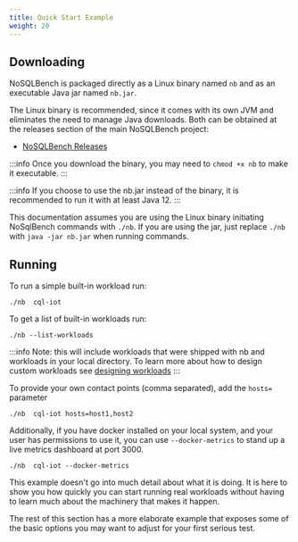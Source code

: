 ```yaml
---
title: Quick Start Example
weight: 20
---
```


## Downloading

NoSQLBench is packaged directly as a Linux binary named `nb` and as
an executable Java jar named `nb.jar`.

The Linux binary is recommended, since it comes with its own
JVM and eliminates the need to manage Java downloads. Both can be obtained
at the releases section of the main NoSQLBench project:

- [NoSQLBench Releases](https://github.com/nosqlbench/nosqlbench/releases)


:::info
Once you download the binary, you may need to `chmod +x nb` to make it
executable.
:::

:::info
If you choose to use the nb.jar instead of the binary, it is recommended
to run it with at least Java 12.
:::

This documentation assumes you are using the Linux binary initiating NoSqlBench commands with `./nb`.
If you are using the jar, just replace `./nb` with `java -jar nb.jar` when running commands.

## Running

To run a simple built-in workload run:

    ./nb  cql-iot


To get a list of built-in workloads run:

    ./nb --list-workloads

:::info
Note:  this will include workloads that were shipped with nb and workloads in your local directory.
To learn more about how to design custom workloads see [designing workloads](/index.html#/docs/04_designing_workloads.html)
:::


To provide your own contact points (comma separated), add the `hosts=` parameter

    ./nb  cql-iot hosts=host1,host2


Additionally, if you have docker installed on your local system, and your user has permissions to use it, you
can use `--docker-metrics` to stand up a live metrics dashboard at port 3000.

    ./nb  cql-iot --docker-metrics


This example doesn't go into much detail about what it is doing. It is here to show you how quickly you can
start running real workloads without having to learn much about the machinery that makes it happen.

The rest of this section has a more elaborate example that exposes some of the basic options you may want to
adjust for your first serious test.

